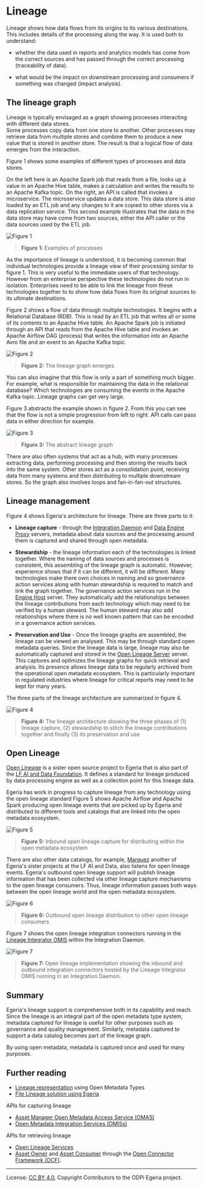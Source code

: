 <!-- SPDX-License-Identifier: CC-BY-4.0 -->
<!-- Copyright Contributors to the ODPi Egeria project. -->

# Lineage

Lineage shows how data flows from its origins to its various destinations.
This includes details of the processing along the way.  It is used both to understand:
 
* whether the data used in reports and analytics models has come from the correct sources and has passed through
  the correct processing (traceability of data).
  
* what would be the impact on downstream processing and consumers if something was changed (impact analysis).


## The lineage graph

Lineage is typically envisaged as a graph showing processes interacting with different data stores.  
Some processes copy data from one store to another.  Other processes may retrieve data
from multiple stores and combine them to produce a new value that is stored in another store.
The result is that a logical flow of data emerges from the interaction. 

Figure 1 shows some examples of different types of processes and data stores.

On the left here is an Apache Spark job that reads from a file, looks up a value in an Apache Hive table,
makes a calculation and writes the results to an Apache Kafka topic.
On the right, an API is called that invokes a microservice.  The microservice updates a data store.
This data store is also loaded by an ETL job and any changes to it are copied to other stores via
a data replication service.  This second example illustrates that the data in the data store
may have come from two sources, either the API caller or the data sources used by the ETL job.


![Figure 1](lineage-examples.png#pagewidth)
> **Figure 1:** Examples of processes

As the importance of lineage is understood, it is becoming common that individual technologies
provide a lineage view of their processing similar to figure 1.  This is very useful to the immediate users of that technology.
However from an enterprise perspective these technologies do not run in isolation.
Enterprises need to be able to link the lineage from these technologies together to to show how data flows from
its original sources to its ultimate destinations.

Figure 2 shows a flow of data through multiple technologies.  It begins with a Relational Database (RDB).
This is read by an ETL job that writes all or some of its contents to an Apache Hive table.
An Apache Spark job is initiated through an API that reads from the Apache Hive table
and invokes an Apache Airflow DAG (process) that writes the information into an Apache Avro file
and an event to an Apache Kafka topic. 


![Figure 2](lineage-capture.png#pagewidth)
> **Figure 2:** The lineage graph emerges

You can also imagine that this flow is only a part of something much bigger.  For example,
what is responsible for maintaining the data in the relational database?  Which technologies are
consuming the events in the Apache Kafka topic.  Lineage graphs can get very large.

Figure 3 abstracts the example shown in figure 2.  From this you can see that the flow is not a simple
progression from left to right.  API calls can pass data in either direction for example. 

![Figure 3](basic-concept-of-lineage.png#pagewidth)
> **Figure 3:** The abstract lineage graph

There are also often systems that act as a hub, with many processes extracting data, performing processing and
then storing the results back into the same system.  Other stores act as a consolidation point, receiving
data from many systems and then distributing to multiple downstream stores.  So the graph also involves
loops and fan-in-fan-out structures.

## Lineage management

Figure 4 shows Egeria's architecture for lineage.  There are three parts to it:

* **Lineage capture** - through the [Integration Daemon](../../../open-metadata-implementation/admin-services/docs/concepts/integration-daemon.md)
and [Data Engine Proxy](../../../open-metadata-implementation/admin-services/docs/concepts/data-engine-proxy.md) servers,
metadata about data sources and the processing around them is captured and shared through
open metadata.

* **Stewardship** - the lineage information each of the technologies is linked together.
Where the naming of data sources and processes is consistent, this assembling of the
lineage graph is automatic.  However, experience shows that if it can be different, it will be different.
Many technologies make there own choices in naming and so governance action services along with
human stewardship is required to match and link the graph together.  The governance action
services run in the [Engine Host](../../../open-metadata-implementation/admin-services/docs/concepts/engine-host.md)
server.  They automatically add the relationships between the lineage contributions from each technology
which may need to be verified by a human steward.  The human steward may also add relationships where there is no
well known pattern that can be encoded in a governance action services.

* **Preservation and Use** - Once the lineage graphs are assembled, the lineage can be viewed an analysed.
This may be through standard open metadata queries.
Since the lineage data is large, lineage may also be automatically captured and stored in
the [Open Lineage Server](../../../open-metadata-implementation/admin-services/docs/concepts/open-lineage-server.md) server.
This captures and optimizes the lineage graphs for quick retrieval and analysis.
Its presence allows lineage data to be regularly archived
from the operational open metadata ecosystem.  This is particularly important in regulated industries
where lineage for critical reports may need to be kept for many years.

The three parts of the lineage architecture are summarized in figure 4.

![Figure 4](lineage-architecture.png#pagewidth)
> **Figure 4:** The lineage architecture showing the three phases of (1) lineage capture, 
(2) stewardship to stitch the lineage contributions together and finally (3) its preservation and use

## Open Lineage

[Open Lineage](https://github.com/OpenLineage/OpenLineage) is a sister open source project to Egeria that is also part of the
[LF AI and Data Foundation](https://lfaidata.foundation/).  It defines a standard for lineage produced by data processing
engine as well as a collection point for this lineage data.

Egeria has work in progress to capture lineage from any technology using the open lineage standard
Figure 5 shows Apache Airflow and Apache Spark producing open lineage events that are picked up
by Egeria and distributed to different tools and catalogs that are linked into the open metadata ecosystem.

![Figure 5](inbound-open-lineage.png)
> **Figure 5:** Inbound open lineage capture for distributing within the open metadata ecosystem

There are also other data catalogs, for example, [Marquez](https://marquezproject.github.io/marquez/)
another of Egeria's sister projects at the LF AI and Data, also listens for open lineage events.
Egeria's outbound open lineage support will publish lineage information that has been collected
via other lineage capture mechanisms to the open lineage consumers.  Thus, lineage information
passes both ways between the open lineage world and the open metadata ecosystem.

![Figure 6](outbound-open-lineage.png)
> **Figure 6:** Outbound open lineage distribution to other open lineage consumers

Figure 7 shows the open lineage integration connectors running in the
[Lineage Integrator OMIS](../../../open-metadata-implementation/integration-services/lineage-integrator)
within the Integration Daemon.

![Figure 7](open-lineage-implementation.png)
> **Figure 7:** Open lineage implementation showing the inbound and outbound integration connectors
hosted by the Lineage Integrator OMIS running in an Integration Daemon.

## Summary

Egeria's lineage support is comprehensive both in its capability and reach.
Since the lineage is an integral part of the open metadata type system, metadata captured
for lineage is useful for other purposes such as governance and quality management.
Similarly, metadata captured to support a data catalog becomes part of the lineage graph.

By using open metadata, metadata is captured once and used for many purposes.

## Further reading

* [Lineage representation](lineage-representation.md) using Open Metadata Types
* [File Lineage solution using Egeria](../solutions/file-lineage)

APIs for capturing lineage
* [Asset Manager Open Metadata Access Service (OMAS)](../../../open-metadata-implementation/access-services/asset-manager)
* [Open Metadata Integration Services (OMISs)](../../../open-metadata-implementation/integration-services)

APIs for retrieving lineage
* [Open Lineage Services](../../../open-metadata-implementation/governance-servers/open-lineage-services)
* [Asset Owner](../../../open-metadata-implementation/access-services/asset-owner) and
[Asset Consumer](../../../open-metadata-implementation/access-services/asset-consumer) through the
[Open Connector Framework (OCF)](../../../open-metadata-implementation/frameworks/open-connector-framework).


----
License: [CC BY 4.0](https://creativecommons.org/licenses/by/4.0/),
Copyright Contributors to the ODPi Egeria project.